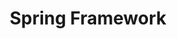 ---
title: "Spring Framework"
linkTitle: "Spring Framework"
weight: 12
description: >
  Modul #J8 - Spring Framework
---